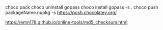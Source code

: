 choco pack
choco uninstall gopass
choco install gopass -s .
choco push packageName.nupkg -s https://push.chocolatey.org/

https://emn178.github.io/online-tools/md5_checksum.html
